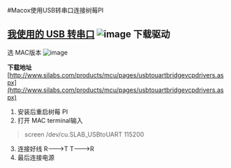 #Macox使用USB转串口连接树莓PI


[我使用的 USB 转串口](http://item.taobao.com/item.htm?spm=a1z09.2.9.50.YOJBwG&id=38963495468&_u=4m1drce4153)
![image](http://api.drp.io/files/543243038a4f6.jpg)
下载驱动
---

选 MAC版本
![image](http://api.drp.io/files/5432419697958.jpg)

**下载地址**
[http://www.silabs.com/products/mcu/pages/usbtouartbridgevcpdrivers.aspx](http://www.silabs.com/products/mcu/pages/usbtouartbridgevcpdrivers.aspx)

1. 安装后重启树莓 PI
2. 打开 MAC terminal输入
> screen /dev/cu.SLAB_USBtoUART 115200

3. 连接好线  R--->T    T--->R
4. 最后连接电源